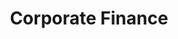 ---
layout: sub-service
order: 2
title: "Corporate Finance"
parent: "Financial Management"
description: "At SLKone, our Corporate Finance services focus on optimizing your financial operations, from cost management to revenue growth strategies, ensuring your organization achieves long-term financial health and competitive advantage."
intro: "[Introductory text from Siteplanning-SLKone.md aligned with Corporate Finance.]"
approach: "We integrate financial expertise with operational insights to deliver strategies that drive profitability and efficiency. Our data-driven approach identifies key financial metrics and develops tailored solutions to enhance your financial performance."
focus_areas:
  - title: "Cost Management"
    content: "Optimize your cost structures to maximize profitability without compromising on quality or growth."
  - title: "Financial Analytics"
    content: "Leverage advanced analytics to gain deep insights into your financial operations and drive informed decision-making."
  - title: "Revenue Growth Strategies"
    content: "Develop and implement strategies to increase your revenue streams and enhance your market position."
  - title: "Working Capital Optimization"
    content: "Improve your working capital management to ensure liquidity and support your operational needs."
  - title: "Financial Planning and Analysis"
    content: "Create robust financial plans and analyses to guide your strategic initiatives and business decisions."
why_choose:
  - "Integrated financial and operational expertise"
  - "Data-driven financial strategies"
  - "Tailored solutions for sustainable growth"
  - "Proven track record of financial performance improvement"
cta: "Contact us to learn how our Corporate Finance services can enhance your financial operations and drive sustainable business growth."
---